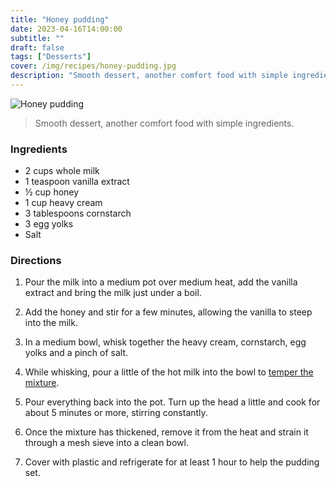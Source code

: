 ```yaml
---
title: "Honey pudding"
date: 2023-04-16T14:00:00
subtitle: ""
draft: false
tags: ["Desserts"]
cover: /img/recipes/honey-pudding.jpg
description: "Smooth dessert, another comfort food with simple ingredients."
---
```


<div class="my-flexbox row-collapse center basic-gap" >
  <div>
    <img src="/img/recipes/honey-pudding.jpg" alt="Honey pudding" class="cover-img">
  </div>
  <div>
    <blockquote>
      Smooth dessert, another comfort food with simple ingredients.
    </blockquote>
  </div>
</div>

### Ingredients

- 2 cups whole milk
- 1 teaspoon vanilla extract
- ½ cup honey
- 1 cup heavy cream
- 3 tablespoons cornstarch
- 3 egg yolks
- Salt

### Directions

1. Pour the milk into a medium pot over medium heat, add the vanilla extract and bring the milk just under a boil.

2. Add the honey and stir for a few minutes, allowing the vanilla to steep into the milk.

3. In a medium bowl, whisk together the heavy cream, cornstarch, egg yolks and a pinch of salt.

4. While whisking, pour a little of the hot milk into the bowl to [temper the mixture](## "This prevents the eggs from cooking under the heat").

5. Pour everything back into the pot. Turn up the head a little and cook for about 5 minutes or more, stirring constantly.

6. Once the mixture has thickened, remove it from the heat and strain it through a mesh sieve into a clean bowl.

7. Cover with plastic and refrigerate for at least 1 hour to help the pudding set.
